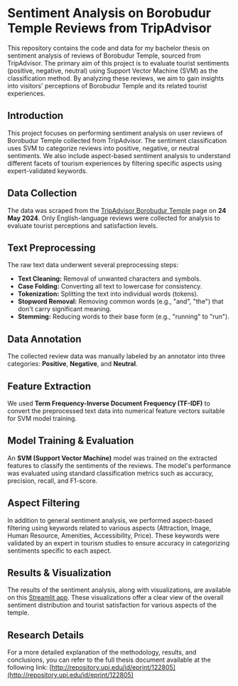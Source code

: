 # Sentiment Analysis on Borobudur Temple Reviews from TripAdvisor

This repository contains the code and data for my bachelor thesis on sentiment analysis of reviews of Borobudur Temple, sourced from TripAdvisor. The primary aim of this project is to evaluate tourist sentiments (positive, negative, neutral) using Support Vector Machine (SVM) as the classification method. By analyzing these reviews, we aim to gain insights into visitors' perceptions of Borobudur Temple and its related tourist experiences.

## Introduction
This project focuses on performing sentiment analysis on user reviews of Borobudur Temple collected from TripAdvisor. The sentiment classification uses SVM to categorize reviews into positive, negative, or neutral sentiments. We also include aspect-based sentiment analysis to understand different facets of tourism experiences by filtering specific aspects using expert-validated keywords.

## Data Collection
The data was scraped from the [TripAdvisor Borobudur Temple](https://www.tripadvisor.com/Attraction_Review-g790291-d320054-Reviews-Borobudur_Temple-Borobudur_Magelang_Central_Java_Java.html) page on **24 May 2024**. Only English-language reviews were collected for analysis to evaluate tourist perceptions and satisfaction levels.


## Text Preprocessing
The raw text data underwent several preprocessing steps:
- **Text Cleaning:** Removal of unwanted characters and symbols.
- **Case Folding:** Converting all text to lowercase for consistency.
- **Tokenization:** Splitting the text into individual words (tokens).
- **Stopword Removal:** Removing common words (e.g., "and", "the") that don't carry significant meaning.
- **Stemming:** Reducing words to their base form (e.g., "running" to "run").

## Data Annotation
The collected review data was manually labeled by an annotator into three categories: **Positive**, **Negative**, and **Neutral**.

## Feature Extraction
We used **Term Frequency-Inverse Document Frequency (TF-IDF)** to convert the preprocessed text data into numerical feature vectors suitable for SVM model training.

## Model Training & Evaluation
An **SVM (Support Vector Machine)** model was trained on the extracted features to classify the sentiments of the reviews. The model's performance was evaluated using standard classification metrics such as accuracy, precision, recall, and F1-score.

## Aspect Filtering
In addition to general sentiment analysis, we performed aspect-based filtering using keywords related to various aspects (Attraction, Image, Human Resource, Amenities, Accessibility, Price). These keywords were validated by an expert in tourism studies to ensure accuracy in categorizing sentiments specific to each aspect.

## Results & Visualization
The results of the sentiment analysis, along with visualizations, are available on this [Streamlit app](https://borobudursa.streamlit.app/). These visualizations offer a clear view of the overall sentiment distribution and tourist satisfaction for various aspects of the temple.

## Research Details
For a more detailed explanation of the methodology, results, and conclusions, you can refer to the full thesis document available at the following link: [http://repository.upi.edu/id/eprint/122805](http://repository.upi.edu/id/eprint/122805)

